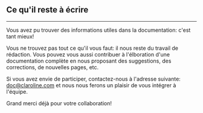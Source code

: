 ## Ce qu'il reste à écrire

---

Vous avez pu trouver des informations utiles dans la documentation: c'est tant mieux!

Vous ne trouvez pas tout ce qu'il vous faut: il nous reste du travail de rédaction. Vous pouvez vous aussi contribuer à l'élboration d'une documentation complète en nous proposant des suggestions, des corrections, de nouvelles pages, etc.

Si vous avez envie de participer, contactez-nous à l'adresse suivante: <a href="mailto: doc@claroline.com">doc@claroline.com</a> et nous nous ferons un plaisir de vous intégrer à l'équipe.

Grand merci déjà pour votre collaboration!